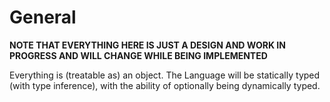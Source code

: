 General
=======

**NOTE THAT EVERYTHING HERE IS JUST A DESIGN AND WORK IN PROGRESS AND WILL CHANGE WHILE BEING IMPLEMENTED**

Everything is (treatable as) an object.
The Language will be statically typed (with type inference), with the ability of optionally being dynamically typed.
